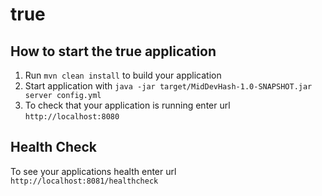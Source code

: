 # true

How to start the true application
---

1. Run `mvn clean install` to build your application
1. Start application with `java -jar target/MidDevHash-1.0-SNAPSHOT.jar server config.yml`
1. To check that your application is running enter url `http://localhost:8080`

Health Check
---

To see your applications health enter url `http://localhost:8081/healthcheck`
